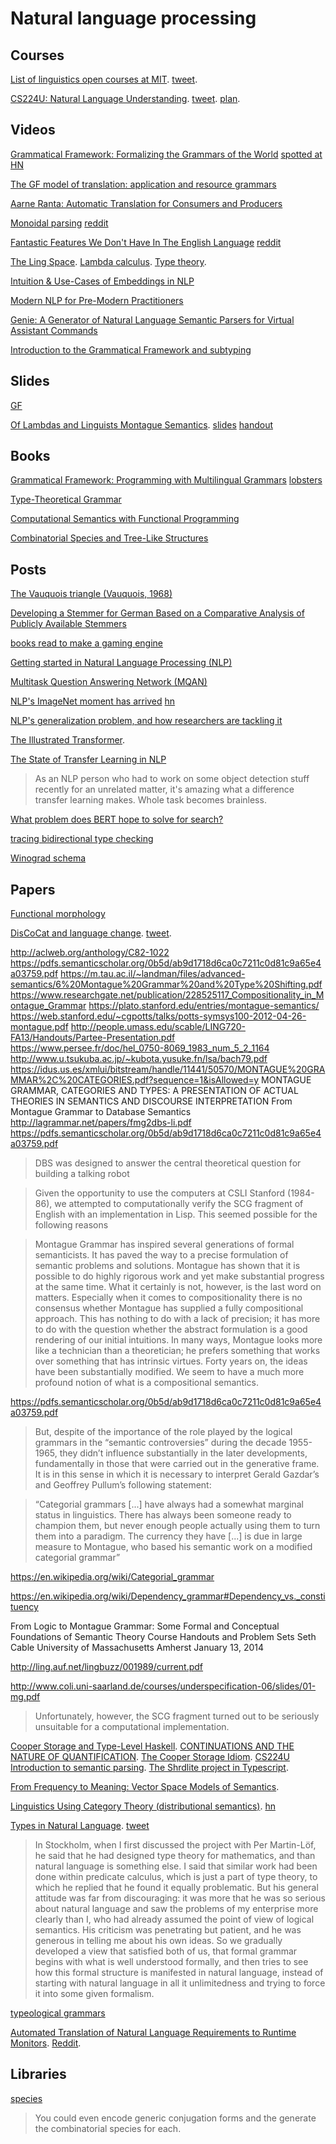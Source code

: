 # Natural language processing

## Courses

[List of linguistics open courses at MIT](https://ocw.mit.edu/courses/find-by-topic/#cat=humanities&subcat=linguistics). [tweet](https://twitter.com/SHASS4Students/status/1070415012135661569).

[CS224U: Natural Language Understanding](https://www.youtube.com/playlist?list=PLoROMvodv4rObpMCir6rNNUlFAn56Js20). [tweet](https://twitter.com/ChrisGPotts/status/1141493048821501952). [plan](http://web.stanford.edu/class/cs224u/).

## Videos

[Grammatical Framework: Formalizing the Grammars of the World](https://www.youtube.com/watch?v=x1LFbDQhbso) [spotted at HN](https://news.ycombinator.com/item?id=14535187)

[The GF model of translation: application and resource grammars](https://www.youtube.com/watch?v=2Kadepyd_PM)

[Aarne Ranta: Automatic Translation for Consumers and Producers](https://www.youtube.com/watch?v=An-AmFScw1o)

[Monoidal parsing](https://www.youtube.com/watch?v=Txf7swrcLYs) [reddit](https://www.reddit.com/r/haskell/comments/75as61/monoidal_parsing_edward_kmett_scala_world/)

[Fantastic Features We Don't Have In The English Language](https://www.youtube.com/watch?v=QYlVJlmjLEc&t=1m47s) [reddit](https://www.reddit.com/r/haskell/comments/75c3j8/linguist_tom_scott_on_absolute_direction_and/)

[The Ling Space](https://www.youtube.com/channel/UCdZcGRaBV-VRRyU4t6Ur0mw). [Lambda calculus](https://www.youtube.com/watch?v=BwWQDzXBuwg). [Type theory](https://www.youtube.com/watch?v=CWE9ycOxCEQ).

[Intuition & Use-Cases of Embeddings in NLP](https://www.infoq.com/presentations/nlp-word-embedding)

[Modern NLP for Pre-Modern Practitioners](https://www.infoq.com/presentations/nlp-practitioners/)

[Genie: A Generator of Natural Language Semantic Parsers for Virtual Assistant Commands](https://www.youtube.com/watch?v=B4bUBh16Kdg)

[Introduction to the Grammatical Framework and subtyping](https://www.youtube.com/watch?v=uYRqslCdfqw)

## Slides

[GF](https://t.co/exnVH2rabH)

[Of Lambdas and Linguists Montague Semantics](https://twitter.com/kowey/status/1159255306771132422). [slides](https://erickow.com/talks/haskell-montague-2019.pdf) [handout](https://erickow.com/talks/haskell-montague-2019-handout.pdf)

## Books

[Grammatical Framework: Programming with Multilingual Grammars](https://www.goodreads.com/book/show/11963071-grammatical-framework) [lobsters](https://lobste.rs/s/gsafb7/ask_type_systems_natural_languages#c_umq6pl)

[Type-Theoretical Grammar](https://www.goodreads.com/book/show/16809758-type-theoretical-grammar)

[Computational Semantics with Functional Programming](https://www.goodreads.com/book/show/9479651-computational-semantics-with-functional-programming)

[Combinatorial Species and Tree-Like Structures](https://www.goodreads.com/book/show/919397.Combinatorial_Species_and_Tree_Like_Structures)

## Posts

[The Vauquois triangle (Vauquois, 1968)](https://www.researchgate.net/figure/239924880_fig1_Figure-22-The-Vauquois-triangle-Vauquois-1968)

[Developing a Stemmer for German Based on a Comparative Analysis of Publicly Available Stemmers](https://hackage.haskell.org/package/stemmer-german-0.1.1.1)

[books read to make a gaming engine](https://news.ycombinator.com/item?id=16403219)

[Getting started in Natural Language Processing (NLP)](https://monkeylearn.com/blog/getting-started-in-natural-language-processing-nlp/)

[Multitask Question Answering Network (MQAN)](https://einstein.ai/research/the-natural-language-decathlon)

[NLP's ImageNet moment has arrived](https://thegradient.pub/nlp-imagenet/) [hn](https://news.ycombinator.com/item?id=17489564)

[NLP's generalization problem, and how researchers are tackling it](https://thegradient.pub/frontiers-of-generalization-in-natural-language-processing/)

[The Illustrated Transformer](https://jalammar.github.io/illustrated-transformer/).

[The State of Transfer Learning in NLP](https://news.ycombinator.com/item?id=20755923)

> As an NLP person who had to work on some object detection stuff recently for an unrelated matter, it's amazing what a difference transfer learning makes. Whole task becomes brainless.

[What problem does BERT hope to solve for search?](https://opensourceconnections.com/blog/2019/12/18/bert-and-search-relevance-part2-dense-vs-sparse/)

[tracing bidirectional type checking](https://twitter.com/balalaika_bot/status/1366706021679292417)

[Winograd schema](https://en.wikipedia.org/wiki/Winograd_schema_challenge)

## Papers

[Functional morphology](http://www.cse.chalmers.se/alumni/markus/FM/document/FM_tutorial_1.0.pdf)

[DisCoCat and language change](https://arxiv.org/abs/1811.11041). [tweet](https://twitter.com/JadeMasterMath/status/1069802913755684864).

http://aclweb.org/anthology/C82-1022
https://pdfs.semanticscholar.org/0b5d/ab9d1718d6ca0c7211c0d81c9a65e4a03759.pdf
https://m.tau.ac.il/~landman/files/advanced-semantics/6%20Montague%20Grammar%20and%20Type%20Shifting.pdf
https://www.researchgate.net/publication/228525117_Compositionality_in_Montague_Grammar
https://plato.stanford.edu/entries/montague-semantics/
https://web.stanford.edu/~cgpotts/talks/potts-symsys100-2012-04-26-montague.pdf
http://people.umass.edu/scable/LING720-FA13/Handouts/Partee-Presentation.pdf
https://www.persee.fr/doc/hel_0750-8069_1983_num_5_2_1164
http://www.u.tsukuba.ac.jp/~kubota.yusuke.fn/lsa/bach79.pdf
https://idus.us.es/xmlui/bitstream/handle/11441/50570/MONTAGUE%20GRAMMAR%2C%20CATEGORIES.pdf?sequence=1&isAllowed=y 
MONTAGUE GRAMMAR, CATEGORIES AND TYPES: A PRESENTATION OF ACTUAL THEORIES IN SEMANTICS AND DISCOURSE INTERPRETATION
From Montague Grammar to Database Semantics http://lagrammar.net/papers/fmg2dbs-li.pdf
https://pdfs.semanticscholar.org/0b5d/ab9d1718d6ca0c7211c0d81c9a65e4a03759.pdf
> DBS was designed to answer the central theoretical question for building a talking robot

> Given the opportunity to use the computers at CSLI Stanford (1984-86), we attempted to computationally verify the SCG fragment of English with an implementation in Lisp. This seemed possible for the following reasons

> Montague Grammar has inspired several generations of formal semanticists. It
has paved the way to a precise formulation of semantic problems and solutions.
Montague has shown that it is possible to do highly rigorous work and yet make
substantial progress at the same time. What it certainly is not, however, is the
last word on matters. Especially when it comes to compositionality there is no
consensus whether Montague has supplied a fully compositional approach. This
has nothing to do with a lack of precision; it has more to do with the question
whether the abstract formulation is a good rendering of our initial intuitions. In
many ways, Montague looks more like a technician than a theoretician; he prefers
something that works over something that has intrinsic virtues. Forty years on, the
ideas have been substantially modified. We seem to have a much more profound
notion of what is a compositional semantics.

https://pdfs.semanticscholar.org/0b5d/ab9d1718d6ca0c7211c0d81c9a65e4a03759.pdf

> But, despite of the importance of the role played by the logical grammars
in the “semantic controversies” during the decade 1955-1965, they
didn’t influence substantially in the later developments, fundamentally in
those that were carried out in the generative frame. It is in this sense in
which it is necessary to interpret Gerald Gazdar’s and Geoffrey Pullum’s
following statement:

> “Categorial grammars [...] have always had a somewhat marginal status in linguistics.
There has always been someone ready to champion them, but never enough people
actually using them to turn them into a paradigm. The currency they have [...] is due in
large measure to Montague, who based his semantic work on a modified categorial
grammar” 

https://en.wikipedia.org/wiki/Categorial_grammar

https://en.wikipedia.org/wiki/Dependency_grammar#Dependency_vs._constituency

From Logic to Montague Grammar:
Some Formal and Conceptual Foundations of Semantic Theory
Course Handouts and Problem Sets
Seth Cable
University of Massachusetts Amherst
January 13, 2014

http://ling.auf.net/lingbuzz/001989/current.pdf

http://www.coli.uni-saarland.de/courses/underspecification-06/slides/01-mg.pdf

> Unfortunately, however, the SCG fragment turned out to be seriously unsuitable for a computational implementation.

[Cooper Storage and Type-Level Haskell](https://adrummond.net/posts/cooper). [CONTINUATIONS AND THE NATURE OF QUANTIFICATION](https://www.nyu.edu/projects/barker/barker-continuations.pdf). [The Cooper Storage Idiom](https://home.uni-leipzig.de/gkobele/files/papers/Kobele16CooperStorageIdiom.pdf). [CS224U Introduction to semantic parsing](https://web.stanford.edu/class/cs224u/materials/cs224u-2015-intro-semparse.pdf). [The Shrdlite project in Typescript](http://chalmersgu-ai-course.github.io/shrdlite.html).


[From Frequency to Meaning: Vector Space Models of Semantics](https://www.microsoft.com/en-us/research/wp-content/uploads/2017/07/jair10.pdf).

[Linguistics Using Category Theory (distributional semantics)](https://golem.ph.utexas.edu/category/2018/02/linguistics_using_category_the.html). [hn](https://news.ycombinator.com/item?id=20755722)

[Types in Natural Language](https://golem.ph.utexas.edu/category/2020/02/types_in_natural_language.html). [tweet](https://twitter.com/DiazCarrete/status/1227679034219335680)

> In Stockholm, when I first discussed the project with Per Martin-Löf, he said that he had designed type theory for mathematics, and than natural language is something else. I said that similar work had been done within predicate calculus, which is just a part of type theory, to which he replied that he found it equally problematic. But his general attitude was far from discouraging: it was more that he was so serious about natural language and saw the problems of my enterprise more clearly than I, who had already assumed the point of view of logical semantics. His criticism was penetrating but patient, and he was generous in telling me about his own ideas. So we gradually developed a view that satisfied both of us, that formal grammar begins with what is well understood formally, and then tries to see how this formal structure is manifested in natural language, instead of starting with natural language in all it unlimitedness and trying to force it into some given formalism.

[typeological grammars](https://twitter.com/DiazCarrete/status/1436589453351477248)

[Automated Translation of Natural Language Requirements to Runtime Monitors](https://link.springer.com/chapter/10.1007/978-3-030-99524-9_21). [Reddit](https://www.reddit.com/r/haskell/comments/u2fkkg/ann_copilot_38_ogma_102_new_papers/).

## Libraries

[species](http://hackage.haskell.org/package/species)

> You could even encode generic conjugation forms and the generate the combinatorial species for each.
